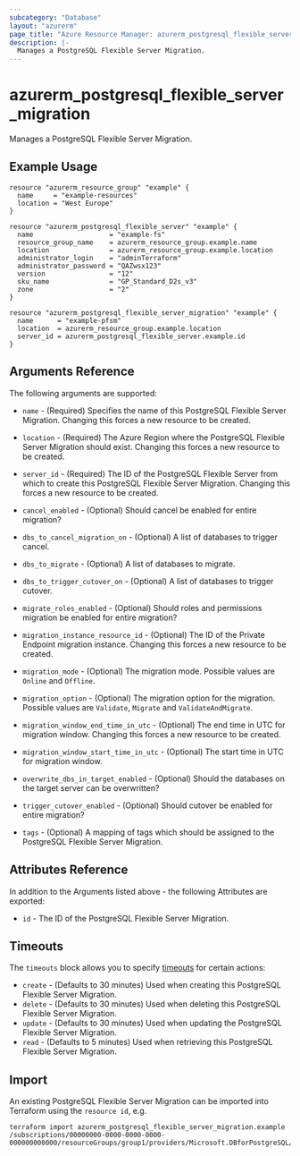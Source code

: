 ```yaml
---
subcategory: "Database"
layout: "azurerm"
page_title: "Azure Resource Manager: azurerm_postgresql_flexible_server_migration"
description: |-
  Manages a PostgreSQL Flexible Server Migration.
---
```


# azurerm_postgresql_flexible_server_migration

Manages a PostgreSQL Flexible Server Migration.

## Example Usage

```hcl
resource "azurerm_resource_group" "example" {
  name     = "example-resources"
  location = "West Europe"
}

resource "azurerm_postgresql_flexible_server" "example" {
  name                   = "example-fs"
  resource_group_name    = azurerm_resource_group.example.name
  location               = azurerm_resource_group.example.location
  administrator_login    = "adminTerraform"
  administrator_password = "QAZwsx123"
  version                = "12"
  sku_name               = "GP_Standard_D2s_v3"
  zone                   = "2"
}

resource "azurerm_postgresql_flexible_server_migration" "example" {
  name      = "example-pfsm"
  location  = azurerm_resource_group.example.location
  server_id = azurerm_postgresql_flexible_server.example.id
}
```

## Arguments Reference

The following arguments are supported:

* `name` - (Required) Specifies the name of this PostgreSQL Flexible Server Migration. Changing this forces a new resource to be created.

* `location` - (Required) The Azure Region where the PostgreSQL Flexible Server Migration should exist. Changing this forces a new resource to be created.

* `server_id` - (Required) The ID of the PostgreSQL Flexible Server from which to create this PostgreSQL Flexible Server Migration. Changing this forces a new resource to be created.

* `cancel_enabled` - (Optional) Should cancel be enabled for entire migration?

* `dbs_to_cancel_migration_on` - (Optional) A list of databases to trigger cancel.

* `dbs_to_migrate` - (Optional) A list of databases to migrate.

* `dbs_to_trigger_cutover_on` - (Optional) A list of databases to trigger cutover.

* `migrate_roles_enabled` - (Optional) Should roles and permissions migration be enabled for entire migration?

* `migration_instance_resource_id` - (Optional) The ID of the Private Endpoint migration instance. Changing this forces a new resource to be created.

* `migration_mode` - (Optional) The migration mode. Possible values are `Online` and `Offline`.

* `migration_option` - (Optional) The migration option for the migration. Possible values are `Validate`, `Migrate` and `ValidateAndMigrate`.

* `migration_window_end_time_in_utc` - (Optional) The end time in UTC for migration window. Changing this forces a new resource to be created.

* `migration_window_start_time_in_utc` - (Optional) The start time in UTC for migration window.

* `overwrite_dbs_in_target_enabled` - (Optional) Should the databases on the target server can be overwritten?

* `trigger_cutover_enabled` - (Optional) Should cutover be enabled for entire migration?

* `tags` - (Optional) A mapping of tags which should be assigned to the PostgreSQL Flexible Server Migration.

## Attributes Reference

In addition to the Arguments listed above - the following Attributes are exported:

* `id` - The ID of the PostgreSQL Flexible Server Migration.

## Timeouts

The `timeouts` block allows you to specify [timeouts](https://www.terraform.io/docs/configuration/resources.html#timeouts) for certain actions:

* `create` - (Defaults to 30 minutes) Used when creating this PostgreSQL Flexible Server Migration.
* `delete` - (Defaults to 30 minutes) Used when deleting this PostgreSQL Flexible Server Migration.
* `update` - (Defaults to 30 minutes) Used when updating the PostgreSQL Flexible Server Migration.
* `read` - (Defaults to 5 minutes) Used when retrieving this PostgreSQL Flexible Server Migration.

## Import

An existing PostgreSQL Flexible Server Migration can be imported into Terraform using the `resource id`, e.g.

```shell
terraform import azurerm_postgresql_flexible_server_migration.example /subscriptions/00000000-0000-0000-0000-000000000000/resourceGroups/group1/providers/Microsoft.DBforPostgreSQL/flexibleServers/fs1/migrations/migration1
```
